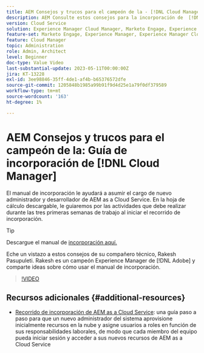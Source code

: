 ```yaml
---
title: AEM Consejos y trucos para el campeón de la - [!DNL Cloud Manager] Guía de incorporación
description: AEM Consulte estos consejos para la incorporación de  [!DNL Cloud Manager] y el manual de incorporación del campeón y experto en materia de incorporación de la plataforma, Rakesh Pasupuleti, de la mano de la campeona de la.
version: Cloud Service
solution: Experience Manager Cloud Manager, Marketo Engage, Experience Manager
feature-set: Marketo Engage, Experience Manager, Experience Manager Cloud Manager
feature: Cloud Manager
topic: Administration
role: Admin, Architect
level: Beginner
doc-type: Value Video
last-substantial-update: 2023-05-11T00:00:00Z
jira: KT-13228
exl-id: 3ee98846-35ff-4de1-af4b-b65376572dfe
source-git-commit: 1205848b1985a99b91f9d4d25e1a79f0df379589
workflow-type: tm+mt
source-wordcount: '163'
ht-degree: 1%

---
```


# AEM Consejos y trucos para el campeón de la: Guía de incorporación de [!DNL Cloud Manager]

El manual de incorporación le ayudará a asumir el cargo de nuevo administrador y desarrollador de AEM as a Cloud Service. En la hoja de cálculo descargable, le guiaremos por las actividades que debe realizar durante las tres primeras semanas de trabajo al iniciar el recorrido de incorporación.

>[!TIP]
>
>Descargue el manual de [incorporación aquí.](./assets/Cloud-Manager-for-AEM-as-a-Cloud-Service.xlsx)

Eche un vistazo a estos consejos de su compañero técnico, Rakesh Pasupuleti. Rakesh es un campeón Experience Manager de [!DNL Adobe] y comparte ideas sobre cómo usar el manual de incorporación.

>[!VIDEO](https://video.tv.adobe.com/v/3419299?quality=12&learn=on)

## Recursos adicionales {#additional-resources}

* [Recorrido de incorporación de AEM as a Cloud Service](https://experienceleague.adobe.com/docs/experience-manager-cloud-service/content/onboarding/journey/overview.html): una guía paso a paso para que un nuevo administrador del sistema aprovisione inicialmente recursos en la nube y asigne usuarios a roles en función de sus responsabilidades laborales, de modo que cada miembro del equipo pueda iniciar sesión y acceder a sus nuevos recursos de AEM as a Cloud Service
